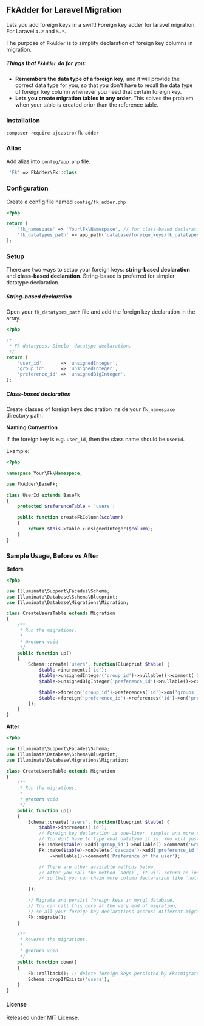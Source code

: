 ## FkAdder for Laravel Migration

Lets you add foreign keys in a swift! Foreign key adder for laravel migration.
For Laravel `4.2` and `5.*`.

The purpose of `FkAdder` is to simplify declaration of foreign key columns in migration.

##### Things that `FkAdder` do for you:
  * __Remembers the data type of a foreign key__, and it will provide the correct data type for you, so that you don't have to recall the data type of foreign key column
      whenever you need that certain foreign key.
  * __Lets you create migration tables in any order__. This solves the problem when your table is created prior than the reference table.


### Installation

`composer require ajcastro/fk-adder`

### Alias

Add alias into `config/app.php` file.

```php
 'Fk' => FkAdder\Fk::class
```

### Configuration

Create a config file named `config/fk_adder.php`

```php
<?php

return [
    'fk_namespace' => 'Your\Fk\Namespace', // for class-based declaration
    'fk_datatypes_path' => app_path('database/foreign_keys/fk_datatypes.php') // for string-based declaration
];
```

### Setup

There are two ways to setup your foreign keys: __string-based declaration__ and __class-based declaration__. 
String-based is preferred for simpler datatype declaration.

##### String-based declaration

Open your `fk_datatypes_path` file and add the foreign key declaration in the array.

```php
<?php

/*
 * Fk datatypes. Simple  datatype declaration.
 */
return [
    'user_id'       => 'unsignedInteger',
    'group_id'      => 'unsignedInteger',
    'preference_id' => 'unsignedBigInteger',
];
```


##### Class-based declaration

Create classes of foreign keys declaration inside your `fk_namespace` directory path.

__Naming Convention__

If the foreign key is e.g. `user_id`, then the class name should be `UserId`.

Example:

```php
<?php

namespace Your\Fk\Namespace;

use FkAdder\BaseFk;

class UserId extends BaseFk
{
    protected $referenceTable = 'users';

    public function createFkColumn($column)
    {
        return $this->table->unsignedInteger($column);
    } 
}

```


### Sample Usage, Before vs After

__Before__

```php
<?php

use Illuminate\Support\Facades\Schema;
use Illuminate\Database\Schema\Blueprint;
use Illuminate\Database\Migrations\Migration;

class CreateUsersTable extends Migration
{
    /**
     * Run the migrations.
     *
     * @return void
     */
    public function up()
    {
        Schema::create('users', function(Blueprint $table) {
            $table->increments('id');
            $table->unsignedInteger('group_id')->nullable()->comment('Group of the user');
            $table->unsignedBigInteger('preference_id')->nullable()->comment('Preference of the user');

            $table->foreign('group_id')->references('id')->on('groups');
            $table->foreign('preference_id')->references('id')->on('preferences');
        });
    }
}

```

__After__

```php
<?php

use Illuminate\Support\Facades\Schema;
use Illuminate\Database\Schema\Blueprint;
use Illuminate\Database\Migrations\Migration;

class CreateUsersTable extends Migration
{
    /**
     * Run the migrations.
     *
     * @return void
     */
    public function up()
    {
        Schema::create('users', function(Blueprint $table) {
            $table->increments('id');
            // Foreign key declaration is one-liner, simpler and more compact. 
            // You dont have to type what datatype it is. You will just declare it once.
            Fk::make($table)->add('group_id')->nullable()->comment('Group of the user');
            Fk::make($table)->onDelete('cascade')->add('preference_id')
                ->nullable()->comment('Preference of the user');

            // There are other available methods below. 
            // After you call the method `add()`, it will return an instance of the usual \Illuminate\Support\Fluent,
            // so that you can chain more column declaration like `nullable()` and `comment()`

        });

        // Migrate and persist foreign keys in mysql database.
        // You can call this once at the very end of migration, 
        // so all your foreign key declarations accross different migration files will be persisted.
        Fk::migrate();
    }

    /**
     * Reverse the migrations.
     *
     * @return void
     */
    public function down()
    {
        Fk::rollback(); // delete foreign keys persisted by Fk::migrate(), (coming soon...)
        Schema::dropIfExists('users');
    }
}

```

#### License

Released under MIT License.
